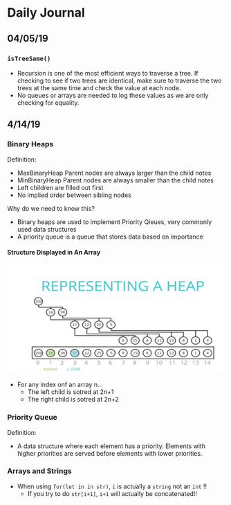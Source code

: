 # Daily Journal

## 04/05/19

### `isTreeSame()`
- Recursion is one of the most efficient ways to traverse a tree. If checking to see if two trees are identical, make sure to traverse the two trees at the same time and check the value at each node.
- No queues or arrays are needed to log these values as we are only checking for equality.

## 4/14/19

### Binary Heaps
Definition:
- MaxBinaryHeap Parent nodes are always larger than the child notes
- MinBinaryHeap Parent nodes are always smaller than the child notes
- Left children are filled out first
- No implied order between sibling nodes

Why do we need to know this?
- Binary heaps are used to implement Priority Qieues, very commonly used data structures
- A priority queue is a queue that stores data based on importance

#### Structure Displayed in An Array
![Heap Structure](/images/heap.png)
- For any index onf an array n...
    - The left child is sotred at 2n+1
    - The right child is sotred at 2n+2


### Priority Queue

Definition:
- A data structure where each element has a priority.  Elements with higher priorities are served before elements with lower priorities.

### Arrays and Strings

- When using `for(let in in str)`, `i` is actually a `string` not an `int` !!
    * If you try to do `str[i+1]`, `i+1` will actually be concatenated!!

